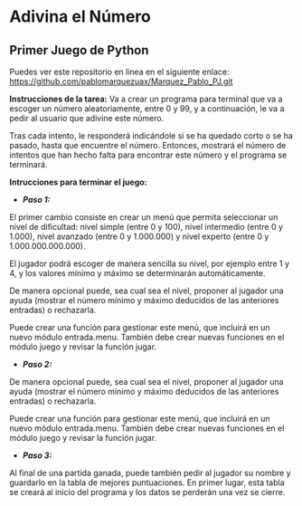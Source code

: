 # Adivina el Número

## Primer Juego de Python

Puedes ver este repositorio en linea en el siguiente enlace: https://github.com/pablomarquezuax/Marquez_Pablo_PJ.git 

**Instrucciones de la tarea:** Va a crear un programa para terminal que va a escoger un número aleatoriamente, entre 0 y 99, y a continuación, le va a pedir al usuario que adivine este número.

Tras cada intento, le responderá indicándole si se ha quedado corto o se ha pasado, hasta que encuentre el número. Entonces, mostrará el número de intentos que han hecho falta para encontrar este número y el programa se terminará.

**Intrucciones para terminar el juego:**

- ***Paso 1:***

El primer cambio consiste en crear un menú que permita seleccionar un nivel de dificultad: nivel simple (entre 0 y 100), nivel intermedio (entre 0 y 1.000), nivel avanzado (entre 0 y 1.000.000) y nivel experto (entre 0 y 1.000.000.000.000).

El jugador podrá escoger de manera sencilla su nivel, por ejemplo entre 1 y 4, y los valores mínimo y máximo se determinarán automáticamente.

De manera opcional puede, sea cual sea el nivel, proponer al jugador una ayuda (mostrar el número mínimo y máximo deducidos de las anteriores entradas) o rechazarla.

Puede crear una función para gestionar este menú, que incluirá en un nuevo módulo entrada.menu. También debe crear nuevas funciones en el módulo juego y revisar la función jugar.


- ***Paso 2:***

De manera opcional puede, sea cual sea el nivel, proponer al jugador una ayuda (mostrar el número mínimo y máximo deducidos de las anteriores entradas) o rechazarla.

Puede crear una función para gestionar este menú, que incluirá en un nuevo módulo entrada.menu. También debe crear nuevas funciones en el módulo juego y revisar la función jugar.


- ***Paso 3:***

Al final de una partida ganada, puede también pedir al jugador su nombre y guardarlo en la tabla de mejores puntuaciones. En primer lugar, esta tabla se creará al inicio del programa y los datos se perderán una vez se cierre.
